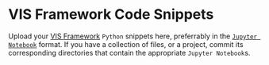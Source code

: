 # VIS Framework Code Snippets
Upload your [VIS Framework](https://github.com/ELVIS-Project/vis-framework) ```Python``` snippets here, preferrably in the [```Jupyter Notebook```](http://www.jupyter.org) format.
If you have a collection of files, or a project, commit its corresponding directories that contain the appropriate ```Jupyter Notebook```s. 
